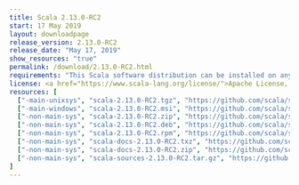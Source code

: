 ```yaml
---
title: Scala 2.13.0-RC2
start: 17 May 2019
layout: downloadpage
release_version: 2.13.0-RC2
release_date: "May 17, 2019"
show_resources: "true"
permalink: /download/2.13.0-RC2.html
requirements: "This Scala software distribution can be installed on any Unix-like or Windows system. It requires Java 8 or later, available <a href='https://www.java.com/'>here</a>."
license: <a href="https://www.scala-lang.org/license/">Apache License, Version 2.0</a>
resources: [
  ["-main-unixsys", "scala-2.13.0-RC2.tgz", "https://github.com/scala/scala/releases/download/v2.13.0-RC2/scala-2.13.0-RC2.tgz", "Mac OS X, Unix, Cygwin", "18.51M"],
  ["-main-windows", "scala-2.13.0-RC2.msi", "https://github.com/scala/scala/releases/download/v2.13.0-RC2/scala-2.13.0-RC2.msi", "Windows (msi installer)", "114.72M"],
  ["-non-main-sys", "scala-2.13.0-RC2.zip", "https://github.com/scala/scala/releases/download/v2.13.0-RC2/scala-2.13.0-RC2.zip", "Windows", "18.55M"],
  ["-non-main-sys", "scala-2.13.0-RC2.deb", "https://github.com/scala/scala/releases/download/v2.13.0-RC2/scala-2.13.0-RC2.deb", "Debian", "581.68M"],
  ["-non-main-sys", "scala-2.13.0-RC2.rpm", "https://github.com/scala/scala/releases/download/v2.13.0-RC2/scala-2.13.0-RC2.rpm", "RPM package", "115.12M"],
  ["-non-main-sys", "scala-docs-2.13.0-RC2.txz", "https://github.com/scala/scala/releases/download/v2.13.0-RC2/scala-docs-2.13.0-RC2.txz", "API docs", "48.56M"],
  ["-non-main-sys", "scala-docs-2.13.0-RC2.zip", "https://github.com/scala/scala/releases/download/v2.13.0-RC2/scala-docs-2.13.0-RC2.zip", "API docs", "99.53M"],
  ["-non-main-sys", "scala-sources-2.13.0-RC2.tar.gz", "https://github.com/scala/scala/archive/v2.13.0-RC2.tar.gz", "Sources", "6.7M"]
]
---
```


